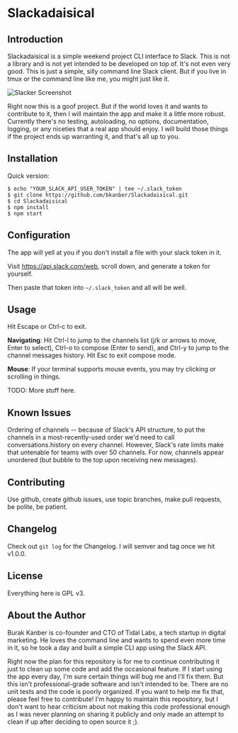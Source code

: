Slackadaisical
==============

Introduction
------------

Slackadaisical is a simple weekend project CLI interface to Slack. This is not a library and is not yet intended to be developed on top of. It's not even very good. This is just a simple, silly command line Slack client. But if you live in tmux or the command line like me, you might just like it.

![Slacker Screenshot](https://imgur.com/IVN7fvV.gif)

Right now this is a goof project. But if the world loves it and wants to
contribute to it, then I will maintain the app and make it a little more
robust. Currently there's no testing, autoloading, no options, documentation,
logging, or any niceties that a real app should enjoy. I will build those
things if the project ends up warranting it, and that's all up to you.

Installation
------------

Quick version:

    $ echo "YOUR_SLACK_API_USER_TOKEN" | tee ~/.slack_token
	$ git clone https://github.com/bkanber/Slackadaisical.git
	$ cd Slackadaisical
    $ npm install
    $ npm start


Configuration
-------------

The app will yell at you if you don't install a file with your slack token in
it.

Visit https://api.slack.com/web, scroll down, and generate a token for
yourself.

Then paste that token into `~/.slack_token` and all will be well.

Usage
-----

Hit Escape or Ctrl-c to exit.

**Navigating**: Hit Ctrl-l to jump to the channels list (j/k or arrows to move, Enter to select), Ctrl-o to compose (Enter to send), and Ctrl-y to jump to the channel messages history. Hit Esc to exit compose mode.

**Mouse**: If your terminal supports mouse events, you may try clicking or scrolling in things. 

TODO: More stuff here.

Known Issues
------------

Ordering of channels -- because of Slack's API structure, to put the channels in a most-recently-used order we'd need to call conversations.history on every channel. However, Slack's rate limits make that untenable for teams with over 50 channels. For now, channels appear unordered (but bubble to the top upon receiving new messages).


Contributing
------------

Use github, create github issues, use topic branches, make pull requests, be
polite, be patient.

Changelog
---------

Check out `git log` for the Changelog. I will semver and tag once we hit v1.0.0.

License
-------

Everything here is GPL v3.

About the Author
----------------

Burak Kanber is co-founder and CTO of Tidal Labs, a tech startup in digital
marketing. He loves the command line and wants to spend even more time in it,
so he took a day and built a simple CLI app using the Slack API.

Right now the plan for this repository is for me to continue contributing it
just to clean up some code and add the occasional feature. If I start using the
app every day, I'm sure certain things will bug me and I'll fix them. But this
isn't professional-grade software and isn't intended to be. There are no unit
tests and the code is poorly organized. If you want to help me
fix that, please feel free to contribute! I'm happy to maintain this
repository, but I don't want to hear criticism about not making this code
professional enough as I was never planning on sharing it publicly and only
made an attempt to clean if up after deciding to open source it ;).

